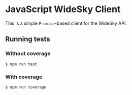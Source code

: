 # JavaScript WideSky Client

This is a simple `Promise`-based client for the WideSky API.

## Running tests

### Without coverage

```
$ npm run test
```

### With coverage

```
$ npm run coverage
```
